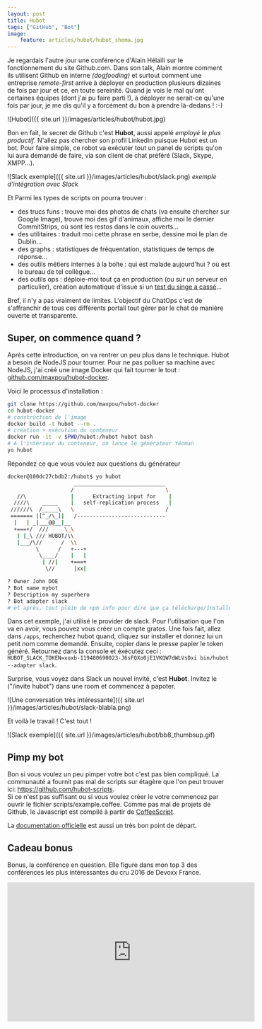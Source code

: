 ```yaml
---
layout: post
title: Hubot
tags: ["GitHub", "Bot"]
image:
    feature: articles/hubot/hubot_shema.jpg
---
```


Je regardais l'autre jour une conférence d'Alain Hélaïli sur le fonctionnement du site Github.com. Dans son talk, Alain montre comment ils utilisent Github en interne *(dogfooding)* et surtout comment une entreprise *remote-first* arrive à déployer en production plusieurs dizaines de fois par jour et ce, en toute sereinité. Quand je vois le mal qu'ont certaines équipes (dont j'ai pu faire parti !), à déployer ne serait-ce qu'une fois par jour, je me dis qu'il y a forcément du bon à prendre là-dedans ! :-)

![Hubot]({{ site.url }}/images/articles/hubot/hubot.jpg)

Bon en fait, le secret de Github c'est **Hubot**, aussi appelé *employé le plus productif*. N'allez pas chercher son profil Linkedin puisque Hubot est un bot. Pour faire simple, ce robot va exécuter tout un panel de scripts qu'on lui aura demandé de faire, via son client de chat préféré (Slack, Skype, XMPP...).

![Slack exemple]({{ site.url }}/images/articles/hubot/slack.png)
*exemple d'intégration avec Slack*

Et Parmi les types de scripts on pourra trouver :

* des trucs funs : trouve moi des photos de chats (va ensuite chercher sur Google Image), trouve moi des gif d'animaux, affiche moi le dernier CommitStrips, où sont les restos dans le coin ouverts...
* des utilitaires : traduit moi cette phrase en serbe, dessine moi le plan de Dublin...
* des graphs : statistiques de fréquentation, statistiques de temps de réponse...
* des outils métiers internes à la boîte : qui est malade aujourd'hui ? où est le bureau de tel collègue...
* des outils ops : déploie-moi tout ça en production (ou sur un serveur en particulier), création automatique d'issue si un [test du singe a cassé](https://github.com/marmelab/gremlins.js/)...

Bref, il n'y a pas vraiment de limites.
L'objectif du ChatOps c'est de s'affranchir de tous ces différents portail tout gérer par le chat de manière ouverte et transparente.


## Super, on commence quand ?

Après cette introduction, on va rentrer un peu plus dans le technique.
Hubot a besoin de NodeJS pour tourner. Pour ne pas polluer sa machine avec NodeJS, j'ai créé une image Docker qui fait tourner le tout : [github.com/maxpou/hubot-docker](https://github.com/maxpou/hubot-docker).

Voici le processus d'installation :

```bash
git clone https://github.com/maxpou/hubot-docker
cd hubot-docker
# construction de l'image
docker build -t hubot --rm .
# création + exécution du conteneur
docker run -it -v $PWD/hubot:/hubot hubot bash
# A l'intérieur du conteneur, on lance le générateur Yéoman
yo hubot
```

Répondez ce que vous voulez aux questions du générateur

```bash
docker@100dc27cbdb2:/hubot$ yo hubot
                     _____________________________  
                    /                             \
   //\              |      Extracting input for    |
  ////\    _____    |   self-replication process   |
 //////\  /_____\   \                             /
 ======= |[^_/\_]|   /----------------------------  
  |   | _|___@@__|__                                
  +===+/  ///     \_\                               
   | |_\ /// HUBOT/\\                             
   |___/\//      /  \\                            
         \      /   +---+                            
          \____/    |   |                            
           | //|    +===+                            
            \//      |xx|                            

? Owner John DOE
? Bot name mybot
? Description my superhero
? Bot adapter slack
# et après, tout plein de npm info pour dire que ça télécharge/installe
```

Dans cet exemple, j'ai utilisé le provider de slack. Pour l'utilisation que l'on va en avoir, vous pouvez vous créer un compte gratos.
Une fois fait, allez dans `/apps`, recherchez hubot quand, cliquez sur installer et donnez lui un petit nom comme demandé.
Ensuite, copier dans le presse papier le token généré. Retournez dans la console et éxécutez ceci : `HUBOT_SLACK_TOKEN=xoxb-119480690023-J6sFQXo0jE1VKQW7dWLVsDxi bin/hubot --adapter slack`.

Surprise, vous voyez dans Slack un nouvel invité, c'est **Hubot**. Invitez le ("/invite hubot") dans une room et commencez à papoter.

![Une conversation très intéressante]({{ site.url }}/images/articles/hubot/slack-blabla.png)

Et voilà le travail ! C'est tout !

![Slack exemple]({{ site.url }}/images/articles/hubot/bb8_thumbsup.gif)

## Pimp my bot

Bon si vous voulez un peu pimper votre bot c'est pas bien compliqué. La communauté a fournit pas mal de scripts sur étagère que l'on peut trouver ici: https://github.com/hubot-scripts.  
Si ce n'est pas suffisant ou si vous voulez créer le votre commencez par ouvrir le fichier scripts/example.coffee. Comme pas mal de projets de Github, le Javascript est compilé à partir de [CoffeeScript](http://coffeescript.org/).

La [documentation officielle](https://hubot.github.com/docs/scripting/) est aussi un très bon point de départ.



## Cadeau bonus

Bonus, la conférence en question. Elle figure dans mon top 3 des conférences les plus intéressantes du cru 2016 de Devoxx France.

<iframe width="560" height="315" src="https://www.youtube.com/embed/jCwzf9adAtE" frameborder="0" allowfullscreen></iframe>
